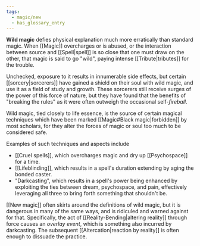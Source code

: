 ```yaml
---
tags:
  - magic/new
  - has_glossary_entry
---
```


**Wild magic** defies physical explanation much more erratically than standard magic. When [[Magic]] overcharges or is abused, or the interaction between source and [[Spell|spell]] is so close that one must draw on the other, that magic is said to go "wild", paying intense [[Tribute|tributes]] for the trouble.  

Unchecked, exposure to it results in innumerable side effects, but certain [[sorcery|sorcerers]] have gained a shield on their soul with wild magic, and use it as a field of study and growth. These sorcerers still receive surges of the power of this force of nature, but they have found that the benefits of "breaking the rules" as it were often outweigh the occasional self-*fireball*.

Wild magic, tied closely to life essence, is the source of certain magical techniques which have been marked [[Magic#Black magic|forbidden]] by most scholars, for they alter the forces of magic or soul too much to be considered safe.

Examples of such techniques and aspects include
- [[Cruel spells]], which overcharges magic and dry up [[Psychospace]] for a time.
- [[Lifeblinding]], which results in a spell's duration extending by aging the bonded caster.
- "Darkcasting", which results in a spell's power being enhanced by exploiting the ties between dream, psychospace, and pain, effectively leveraging all three to bring forth something that shouldn't be.

[[New magic]] often skirts around the definitions of wild magic, but it is dangerous in many of the same ways, and is ridiculed and warned against for that. Specifically, the act of [[Reality-Bending|altering reality]] through force causes an *overlay event*, which is something also incurred by darkcasting. The subsequent [[Altercation|reaction by reality]] is often enough to dissuade the practice. 